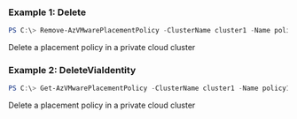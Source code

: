 ### Example 1: Delete
```powershell
PS C:\> Remove-AzVMwarePlacementPolicy -ClusterName cluster1 -Name policy1 -PrivateCloudName cloud1 -ResourceGroupName group1

```

Delete a placement policy in a private cloud cluster

### Example 2: DeleteViaIdentity
```powershell
PS C:\> Get-AzVMwarePlacementPolicy -ClusterName cluster1 -Name policy1 -PrivateCloudName cloud1 -ResourceGroupName group1 | Remove-AzVMwarePlacementPolicy

```

Delete a placement policy in a private cloud cluster